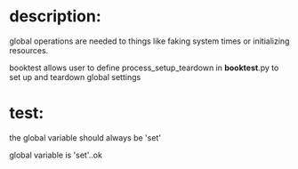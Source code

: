 # description:

global operations are needed to things like faking system times
or initializing resources. 

booktest allows user to define process_setup_teardown in __booktest__.py
to set up and teardown global settings

# test:

the global variable should always be 'set'

global variable is 'set'..ok
